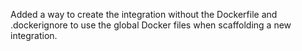 Added a way to create the integration without the Dockerfile and .dockerignore to use the global Docker files when scaffolding a new integration.






